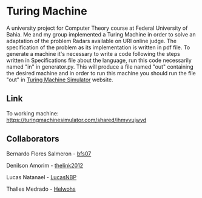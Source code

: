 # Turing Machine

A university project for Computer Theory course at Federal University of Bahia. Me and my group implemented a Turing Machine in order to solve an adaptation of the problem Radars available on URI online judge. The specification of the problem as its implementation is written in pdf file. To generate a machine it's necessary to write a code following the steps written in Specifications file about the language, run this code necessarily named "in" in generator.py. This will produce a file named "out" containing the desired machine and in order to run this machine you should run the file "out" in [Turing Machine Simulator](https://turingmachinesimulator.com/) website.

## Link

To working machine: https://turingmachinesimulator.com/shared/ihmyvujwyd

## Collaborators

Bernardo Flores Salmeron - [bfs07](https://github.com/bfs07/)

Denilson Amorim - [thelink2012](https://github.com/thelink2012/)

Lucas Natanael - [LucasNBP](https://github.com/LucasNBP/)

Thalles Medrado - [Helwohs](https://github.com/Helwohs/)

